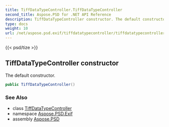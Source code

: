 ```yaml
---
title: TiffDataTypeController.TiffDataTypeController
second_title: Aspose.PSD for .NET API Reference
description: TiffDataTypeController constructor. The default constructor
type: docs
weight: 10
url: /net/aspose.psd.exif/tiffdatatypecontroller/tiffdatatypecontroller/
---
```

{{< psd/tize >}}
## TiffDataTypeController constructor

The default constructor.

```csharp
public TiffDataTypeController()
```

### See Also

* class [TiffDataTypeController](../)
* namespace [Aspose.PSD.Exif](../../tiffdatatypecontroller/)
* assembly [Aspose.PSD](../../../)


